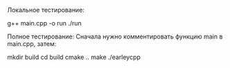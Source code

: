 
Локальное тестирование:

 g++ main.cpp -o run
 ./run

Полное тестирование:
 Сначала нужно комментировать функцию main в main.cpp, затем:

 mkdir build
 cd build
 cmake ..
 make
 ./earleycpp


